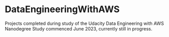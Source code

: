 # DataEngineeringWithAWS
Projects completed during study of the Udacity Data Engineering with AWS Nanodegree
Study commenced June 2023, currently still in progress. 
